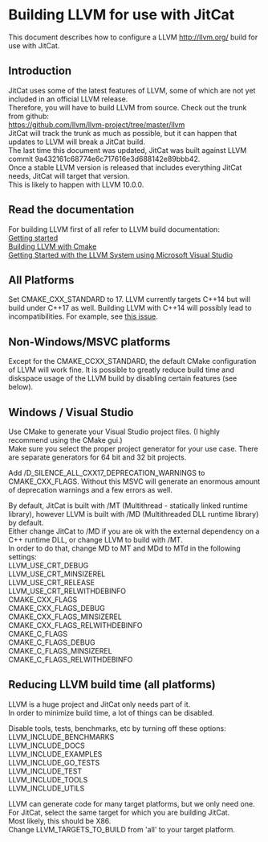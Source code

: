# Building LLVM for use with JitCat
This document describes how to configure a LLVM http://llvm.org/ build for use with JitCat.

## Introduction
JitCat uses some of the latest features of LLVM, some of which are not yet included in an official LLVM release.  
Therefore, you will have to build LLVM from source. Check out the trunk from github:  
https://github.com/llvm/llvm-project/tree/master/llvm  
JitCat will track the trunk as much as possible, but it can happen that updates to LLVM will break a JitCat build.  
The last time this document was updated, JitCat was built against LLVM commit 9a432161c68774e6c717616e3d688142e89bbb42.  
Once a stable LLVM version is released that includes everything JitCat needs, JitCat will target that version.  
This is likely to happen with LLVM 10.0.0.

## Read the documentation
For building LLVM first of all refer to LLVM build documentation:  
[Getting started](https://llvm.org/docs/GettingStarted.html)  
[Building LLVM with Cmake](https://llvm.org/docs/CMake.html)  
[Getting Started with the LLVM System using Microsoft Visual Studio](https://llvm.org/docs/GettingStartedVS.html)  

## All Platforms
Set CMAKE_CXX_STANDARD to 17. LLVM currently targets C++14 but will build under C++17 as well. Building LLVM with C++14 will possibly lead to incompatibilities. For example, see [this issue](https://github.com/mvhooren/JitCat/issues/13).

## Non-Windows/MSVC platforms
Except for the CMAKE_CCXX_STANDARD, the default CMake configuration of LLVM will work fine. It is possible to greatly reduce build time and diskspace usage of the LLVM build by disabling certain features (see below).

## Windows / Visual Studio
Use CMake to generate your Visual Studio project files. (I highly recommend using the CMake gui.)  
Make sure you select the proper project generator for your use case. There are separate generators for 64 bit and 32 bit projects.  

Add /D_SILENCE_ALL_CXX17_DEPRECATION_WARNINGS to CMAKE_CXX_FLAGS. Without this MSVC will generate an enormous amount of deprecation warnings and a few errors as well.

By default, JitCat is built with /MT (Multithread - statically linked runtime library), however LLVM is built with /MD (Multithreaded DLL runtime library) by default.  
Either change JitCat to /MD if you are ok with the external dependency on a C++ runtime DLL, or change LLVM to build with /MT.  
In order to do that, change MD to MT and MDd to MTd in the following settings:  
LLVM_USE_CRT_DEBUG  
LLVM_USE_CRT_MINSIZEREL  
LLVM_USE_CRT_RELEASE  
LLVM_USE_CRT_RELWITHDEBINFO  
CMAKE_CXX_FLAGS  
CMAKE_CXX_FLAGS_DEBUG  
CMAKE_CXX_FLAGS_MINSIZEREL  
CMAKE_CXX_FLAGS_RELWITHDEBINFO  
CMAKE_C_FLAGS  
CMAKE_C_FLAGS_DEBUG  
CMAKE_C_FLAGS_MINSIZEREL  
CMAKE_C_FLAGS_RELWITHDEBINFO  


## Reducing LLVM build time (all platforms)

LLVM is a huge project and JitCat only needs part of it.  
In order to minimize build time, a lot of things can be disabled.  

Disable tools, tests, benchmarks, etc by turning off these options:  
LLVM_INCLUDE_BENCHMARKS  
LLVM_INCLUDE_DOCS  
LLVM_INCLUDE_EXAMPLES  
LLVM_INCLUDE_GO_TESTS  
LLVM_INCLUDE_TEST  
LLVM_INCLUDE_TOOLS  
LLVM_INCLUDE_UTILS  
  
LLVM can generate code for many target platforms, but we only need one.  
For JitCat, select the same target for which you are building JitCat.  
Most likely, this should be X86.  
Change LLVM_TARGETS_TO_BUILD from 'all' to your target platform.  
